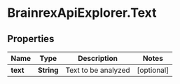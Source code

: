 # BrainrexApiExplorer.Text

## Properties
Name | Type | Description | Notes
------------ | ------------- | ------------- | -------------
**text** | **String** | Text to be analyzed | [optional] 


